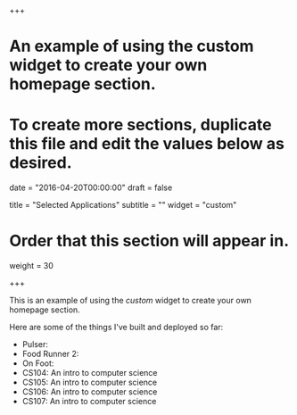 +++
# An example of using the custom widget to create your own homepage section.
# To create more sections, duplicate this file and edit the values below as desired.

date = "2016-04-20T00:00:00"
draft = false

title = "Selected Applications"
subtitle = ""
widget = "custom"

# Order that this section will appear in.
weight = 30

+++

This is an example of using the *custom* widget to create your own homepage section.

Here are some of the things I've built and deployed so far:

- Pulser:
- Food Runner 2: 
- On Foot: 
- CS104: An intro to computer science
- CS105: An intro to computer science
- CS106: An intro to computer science
- CS107: An intro to computer science
